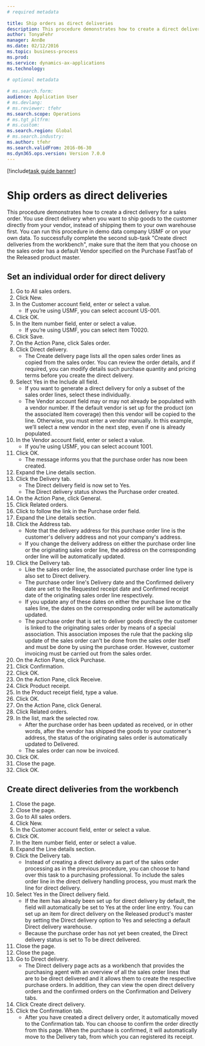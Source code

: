 ```yaml
--- 
# required metadata 
 
title: Ship orders as direct deliveries
description: This procedure demonstrates how to create a direct delivery for a sales order. 
author: TonyaFehr 
manager: AnnBe 
ms.date: 02/12/2016
ms.topic: business-process 
ms.prod:  
ms.service: dynamics-ax-applications 
ms.technology:  
 
# optional metadata 
 
# ms.search.form:   
audience: Application User 
# ms.devlang:  
# ms.reviewer: tfehr 
ms.search.scope: Operations 
# ms.tgt_pltfrm:  
# ms.custom:  
ms.search.region: Global
# ms.search.industry: 
ms.author: tfehr 
ms.search.validFrom: 2016-06-30 
ms.dyn365.ops.version: Version 7.0.0 
---
```


[!include[task guide banner](.../includes/task-guide-banner.md)]

# Ship orders as direct deliveries

This procedure demonstrates how to create a direct delivery for a sales order. You use direct delivery when you want to ship goods to the customer directly from your vendor, instead of shipping them to your own warehouse first. You can run this procedure in demo data company USMF or on your own data. To successfully complete the second sub-task "Create direct deliveries from the workbench", make sure that the item that you choose on the sales order has a default Vendor specified on the Purchase FastTab of the Released product master.


## Set an individual order for direct delivery
1. Go to All sales orders.
2. Click New.
3. In the Customer account field, enter or select a value.
    * If you’re using USMF, you can select account US-001.  
4. Click OK.
5. In the Item number field, enter or select a value.
    * If you’re using USMF, you can select item T0020.  
6. Click Save.
7. On the Action Pane, click Sales order.
8. Click Direct delivery.
    * The Create delivery page lists all the open sales order lines as copied from the sales order. You can review the order details, and if required, you can modify details such purchase quantity and pricing terms before you create the direct delivery.  
9. Select Yes in the Include all field.
    * If you want to generate a direct delivery for only a subset of the sales order lines, select these individually.  
    * The Vendor account field may or may not already be populated with a vendor number. If the default vendor is set up for the product (on the associated Item coverage) then this vendor will be copied to the line. Otherwise, you must enter a vendor manually. In this example, we’ll select a new vendor in the next step, even if one is already populated.   
10. In the Vendor account field, enter or select a value.
    * If you’re using USMF, you can select account 1001.  
11. Click OK.
    * The message informs you that the purchase order has now been created.   
12. Expand the Line details section.
13. Click the Delivery tab.
    * The Direct delivery field is now set to Yes.  
    * The Direct delivery status shows the Purchase order created.   
14. On the Action Pane, click General.
15. Click Related orders.
16. Click to follow the link in the Purchase order field.
17. Expand the Line details section.
18. Click the Address tab.
    * Note that the delivery address for this purchase order line is the customer's delivery address and not your company's address.  
    * If you change the delivery address on either the purchase order line or the originating sales order line, the address on the corresponding order line will be automatically updated.  
19. Click the Delivery tab.
    * Like the sales order line, the associated purchase order line type is also set to Direct delivery.  
    * The purchase order line's Delivery  date and the Confirmed delivery date are set to the Requested receipt date and Confirmed receipt date of the originating sales order line respectively.   
    * If you update any of these dates on either the purchase line or the sales line, the dates on the corresponding order will be automatically updated.     
    * The purchase order that is set to deliver goods directly the customer is linked to the originating sales order by means of a special association. This association imposes the rule that the packing slip update of the sales order can't be done from the sales order itself and must be done by using the purchase order. However, customer invoicing must be carried out from the sales order.  
20. On the Action Pane, click Purchase.
21. Click Confirmation.
22. Click OK.
23. On the Action Pane, click Receive.
24. Click Product receipt.
25. In the Product receipt field, type a value.
26. Click OK.
27. On the Action Pane, click General.
28. Click Related orders.
29. In the list, mark the selected row.
    * After the purchase order has been updated as received, or in other words, after the vendor has shipped the goods to your customer's address, the status of the originating sales order is automatically updated to Delivered.  
    * The sales order can now be invoiced.    
30. Click OK.
31. Close the page.
32. Click OK.

## Create direct deliveries from the workbench
1. Close the page.
2. Close the page.
3. Go to All sales orders.
4. Click New.
5. In the Customer account field, enter or select a value.
6. Click OK.
7. In the Item number field, enter or select a value.
8. Expand the Line details section.
9. Click the Delivery tab.
    * Instead of creating a direct delivery as part of the sales order processing as in the previous procedure, you can choose to hand over this task to a purchasing professional. To include the sales order line in the direct delivery handling process, you must mark the line for direct delivery.  
10. Select Yes in the Direct delivery field.
    * 	If the item has already been set up for direct delivery by default, the field will automatically be set to Yes at the order line entry. You can set up an item for direct delivery on the Released product's master by setting the Direct delivery option to Yes and selecting a default Direct delivery warehouse.  
    * Because the purchase order has not yet been created, the Direct delivery status is set to To be direct delivered.   
11. Close the page.
12. Close the page.
13. Go to Direct delivery.
    * The Direct delivery page acts as a workbench that provides the purchasing agent with an overview of all the sales order lines that are to be direct delivered and it allows them to create the respective purchase orders. In addition, they can view the open direct delivery orders and the confirmed orders on the Confirmation and Delivery tabs.   
14. Click Create direct delivery.
15. Click the Confirmation tab.
    * After you have created a direct delivery order, it automatically moved to the Confirmation tab. You can choose to confirm the order directly from this page. When the purchase is confirmed, it will automatically move to the Delivery tab, from which you can registered its receipt.  

